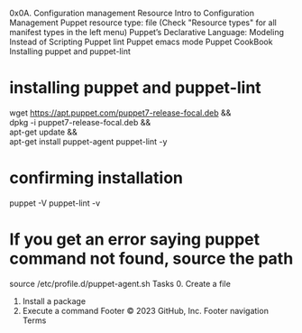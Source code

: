 0x0A. Configuration management
Resource
Intro to Configuration Management
Puppet resource type: file (Check "Resource types" for all manifest types in the left menu)
Puppet’s Declarative Language: Modeling Instead of Scripting
Puppet lint
Puppet emacs mode
Puppet CookBook
Installing puppet and puppet-lint
# installing puppet and puppet-lint
wget https://apt.puppet.com/puppet7-release-focal.deb && \
    dpkg -i puppet7-release-focal.deb && \
    apt-get update && \
    apt-get install puppet-agent puppet-lint -y

# confirming installation
puppet -V
puppet-lint -v

# If you get an error saying puppet command not found, source the path
source /etc/profile.d/puppet-agent.sh
Tasks
0. Create a file
1. Install a package
2. Execute a command
Footer
© 2023 GitHub, Inc.
Footer navigation
Terms
